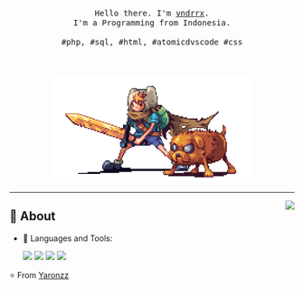 <p align="center">
  <br>
  <br>
  <br>
  <samp>Hello there. I'm <a href="https://www.instagram.com/vndrxc/?hl=id">vndrrx</a>.<br> I'm a Programming from Indonesia.<br><br>#php, #sql, #html, #atomicdvscode #css</samp>
  <br>
  <br>
  <br>
  <br>
  <img src="https://github.com/selimdoyranli/selimdoyranli/blob/master/preview.gif" width="350" />
</p>

------------

<img align="right" src="https://github-readme-stats.vercel.app/api?username=vndrrx&show_icons=true&theme=radical">

## 🧐 About

- 🌱 Languages and Tools: 

    <div>
        <code><img height="20" src="https://cdn.svgporn.com/logos/php-alt.svg"></code>
        <code><img height="20" src="https://cdn.svgporn.com/logos/visual-studio-code.svg"></code>
        <code><img height="20" src="https://cdn.svgporn.com/logos/html-5.svg"></code>
        <code><img height="20" src="https://cdn.svgporn.com/logos/css-3.svg"></code>
    </div>


⭐️ From [Yaronzz](https://github.com/yaronzz)

